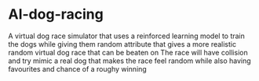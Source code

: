 # AI-dog-racing
A virtual dog race simulator that uses a reinforced learning model to train the dogs while giving them random attribute that gives a more realistic random virtual dog race that can be beaten on
The race will have collision and try mimic a real dog that makes the race feel random while also having favourites and chance of a roughy winning 

